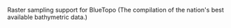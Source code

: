 Raster sampling support for BlueTopo (The compilation of the nation's best available bathymetric data.)
